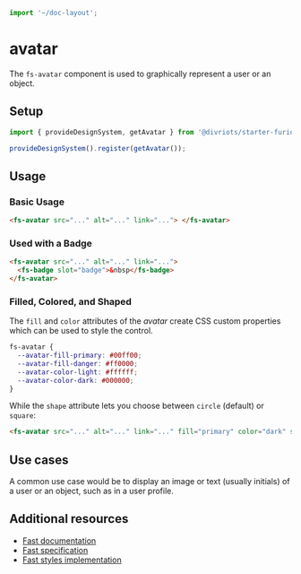 ```js script
import '~/doc-layout';
```

# avatar

The `fs-avatar` component is used to graphically represent a user or an object.

## Setup

```ts
import { provideDesignSystem, getAvatar } from '@divriots/starter-furious';

provideDesignSystem().register(getAvatar());
```

## Usage

### Basic Usage

```html
<fs-avatar src="..." alt="..." link="..."> </fs-avatar>
```

### Used with a Badge

```html
<fs-avatar src="..." alt="..." link="...">
  <fs-badge slot="badge">&nbsp</fs-badge>
</fs-avatar>
```

### Filled, Colored, and Shaped

The `fill` and `color` attributes of the _avatar_ create CSS custom properties which can be used to style the control.

```css
fs-avatar {
  --avatar-fill-primary: #00ff00;
  --avatar-fill-danger: #ff0000;
  --avatar-color-light: #ffffff;
  --avatar-color-dark: #000000;
}
```

While the `shape` attribute lets you choose between `circle` (default) or `square`:

```html
<fs-avatar src="..." alt="..." link="..." fill="primary" color="dark" shape="square"> </fs-avatar>
```

## Use cases

A common use case would be to display an image or text (usually initials) of a user or an object, such as in a user profile.

## Additional resources

- [Fast documentation](https://github.com/microsoft/fast/blob/master/packages/web-components/fast-foundation/src/avatar/README.md)
- [Fast specification](https://github.com/microsoft/fast/blob/master/packages/web-components/fast-foundation/src/avatar/avatar.spec.md)
- [Fast styles implementation](https://github.com/microsoft/fast/blob/master/packages/web-components/fast-components/src/avatar/avatar.styles.ts)
